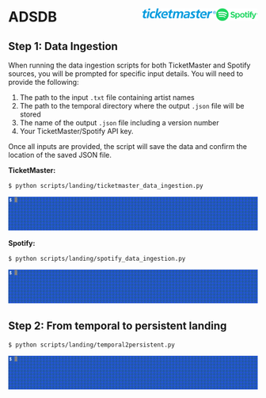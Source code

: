 # ADSDB <a href="https://github.com/evamartin1240/ADSDB"><img src="others/spotify.png" align="right" height="25" /></a> <a href="https://github.com/evamartin1240/ADSDB"><img src="others/ticketmaster.png" align="right" height="20" /></a>

## Step 1: Data Ingestion

When running the data ingestion scripts for both TicketMaster and Spotify sources,
you will be prompted for specific input details. You will need to provide the
following:

1. The path to the input `.txt` file containing artist names
2. The path to the temporal directory where the output `.json` file will be stored
3. The name of the output `.json` file including a version number
4. Your TicketMaster/Spotify API key.

Once all inputs are provided, the script will save the data and confirm the
location of the saved JSON file.

**TicketMaster:**

```bash
$ python scripts/landing/ticketmaster_data_ingestion.py
```

<img src="others/salida.gif">

**Spotify:**

```bash
$ python scripts/landing/spotify_data_ingestion.py
```

<img src="others/salida.gif">

## Step 2: From temporal to persistent landing

```bash
$ python scripts/landing/temporal2persistent.py
```

<img src="others/salida.gif">